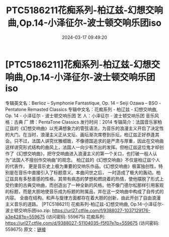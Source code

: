 ﻿---
title: PTC5186211花痴系列-柏辽兹-幻想交响曲,Op.14-小泽征尔-波士顿交响乐团iso
date: 2024-03-17 09:49:20
categories: 古典音乐、新世纪、纯音雅乐
tags: 纯音雅乐
---
# [PTC5186211]花痴系列-柏辽兹-幻想交响曲,Op.14-小泽征尔-波士顿交响乐团iso

专辑英文名：Berlioz – Symphonie Fantastique,
Op. 14 – Seiji Ozawa – BSO -Pentatone Remasted Classics
专辑中文名：花痴系列 - 柏辽兹 - 幻想交响曲, Op. 14 - 小泽征尔 - 波士顿交响乐团
艺
人：小泽征尔 -
波士顿交响乐团
音乐风格：古典
厂
牌：PentaTone Classics
发行时间：2014
专辑简介：法国音乐家柏辽兹的《幻想交响曲》以充满想象力的管弦语法，为音乐的浪漫主义开启了决定性的大门。在当时，浪漫主义正从文坛、画坛渐次席卷到乐坛，柏辽兹正好恭逢其会。只不过，法国人讲究优雅细致，不像德国追求的是严肃与厚重，因此在交响曲这样讲究形式结构的曲风上，法国人一向少有杰出的发挥。但柏辽兹这位鬼才却创作了《幻想交响曲》，把守交响曲进入浪漫主义的第一个关口，也打破一般人认为“法国人不擅创作交响曲”的观念。
柏辽兹的《幻想交响曲》不仅是柏辽兹个人的代表作，
更是音乐史上极为重要的交响乐作品。《幻想交响曲》极富独创性，特别是在音乐中直接引入了标题意义。本曲问世之后，
一时造成了极大的轰动。柏辽兹具有多愁善感的性格，其带有病态的梦想和燃烧着的热情，使他摆脱了形式上受约束的古典交响曲，而创造出了一种全新的风格。他不像门德尔松那样引用客观的标题，而是大胆地使音乐成为标题的附属品，并在这一交响曲中构成了自传式的内容。
全曲在结构、和声与旋律方面都存在着大胆的创新，由此开创了自由浪漫主义音乐的道路。
[PTC5186211] 花痴系列-柏辽兹-幻想交响曲, Op.14-小泽征尔-波士顿交响乐团iso.zip: https://url27.ctfile.com/f/9388027-1037129176-a3e428?p=559675
(访问密码: 559675)
花痴系列: https://url27.ctfile.com/d/9388027-51104035-f5f07e?p=559675
(访问密码: 559675)
原文：[链接](https://blog.sina.com.cn/s/blog_1647c7e76010314rc.html)